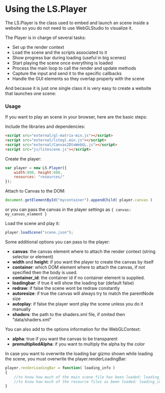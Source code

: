 # Using the LS.Player #

The LS.Player is the class used to embed and launch an scene inside a website so you do not need to use WebGLStudio to visualize it.

The Player is in charge of several tasks:

- Set up the render context
- Load the scene and the scripts associated to it
- Show progress bar during loading (useful in big scenes)
- Start playing the scene once everything is loaded
- Process the main loop to call the render and update methods
- Capture the input and send it to the specific callbacks
- Handle the GUI elements so they overlap properly with the scene

And because it is just one single class it is very easy to create a website that launches one scene:

### Usage ###

If you want to play an scene in your browser, here are the basic steps:

Include the libraries and dependencies:
```html
<script src="external/gl-matrix-min.js"></script>
<script src="external/litegl.min.js"></script>
<script src="external/Canvas2DtoWebGL.js"></script>
<script src="js/litescene.js"></script>
```

Create the player:
```js
var player = new LS.Player({
	width:800, height:600,
	resources: "resources/"
});
```

Attach to Canvas to the DOM:
```js
document.getElementById("mycontainer").appendChild( player.canvas )
```
or you can pass the canvas in the player settings as ```{ canvas: my_canvas_element }```

Load the scene and play it:
```js
player.loadScene("scene.json");
```

Some additional options you can pass to the player:

- **canvas**: the canvas element where to attach the render context (string selector or element)
- **width** and **height**: if you want the player to create the canvas by itself
- **container**: which DOM element where to attach the canvas, if not specified then the body is used.
- **container_id**: the container id if no container element is supplied.
- **loadingbar**: if true it will show the loading bar (default false)
- **redraw**: if false the scene wont be redraw constantly
- **autoresize**: if true the canvas will always try to match the parentNode size
- **autoplay**: if false the player wont play the scene unless you do it manually
- **shaders**: the path to the shaders.xml file, if omited then "data/shaders.xml"

You can also add to the options information for the WebGLContext:
- **alpha**: true if you want the canvas to be transparent
- **premultipliedAlpha**: if you want to multiply the alpha by the color

In case you want to overwrite the loading bar gizmo shown while loading the scene, you must overwrite the player.renderLoadingBar:

```js
player.renderLoadingBar = function( loading_info )
{
    //to know how much of the main scene file has been loaded: loading_info.scene_loaded
    //to know how much of the resource files as been loaded: loading_info.resources_loaded
}
```
